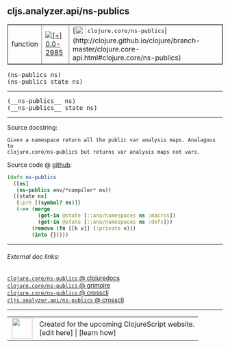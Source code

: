 ## cljs.analyzer.api/ns-publics



 <table border="1">
<tr>
<td>function</td>
<td><a href="https://github.com/cljsinfo/cljs-api-docs/tree/0.0-2985"><img valign="middle" alt="[+] 0.0-2985" title="Added in 0.0-2985" src="https://img.shields.io/badge/+-0.0--2985-lightgrey.svg"></a> </td>
<td>
[<img height="24px" valign="middle" src="http://i.imgur.com/1GjPKvB.png"> <samp>clojure.core/ns-publics</samp>](http://clojure.github.io/clojure/branch-master/clojure.core-api.html#clojure.core/ns-publics)
</td>
</tr>
</table>

<samp>(ns-publics ns)</samp><br>
<samp>(ns-publics state ns)</samp><br>

---

 <samp>
(__ns-publics__ ns)<br>
</samp>
 <samp>
(__ns-publics__ state ns)<br>
</samp>

---





Source docstring:

```
Given a namespace return all the public var analysis maps. Analagous to
clojure.core/ns-publics but returns var analysis maps not vars.
```


Source code @ [github]():

```clj
(defn ns-publics
  ([ns]
   (ns-publics env/*compiler* ns))
  ([state ns]
   {:pre [(symbol? ns)]}
   (->> (merge
          (get-in @state [::ana/namespaces ns :macros])
          (get-in @state [::ana/namespaces ns :defs]))
        (remove (fn [[k v]] (:private v)))
        (into {}))))
```

<!--
Repo - tag - source tree - lines:

 <pre>

</pre>

-->

---



###### External doc links:

[`clojure.core/ns-publics` @ clojuredocs](http://clojuredocs.org/clojure.core/ns-publics)<br>
[`clojure.core/ns-publics` @ grimoire](http://conj.io/store/v1/org.clojure/clojure/1.7.0-beta3/clj/clojure.core/ns-publics/)<br>
[`clojure.core/ns-publics` @ crossclj](http://crossclj.info/fun/clojure.core/ns-publics.html)<br>
[`cljs.analyzer.api/ns-publics` @ crossclj](http://crossclj.info/fun/cljs.analyzer.api/ns-publics.html)<br>

---

 <table>
<tr><td>
<img valign="middle" align="right" width="48px" src="http://i.imgur.com/Hi20huC.png">
</td><td>
Created for the upcoming ClojureScript website.<br>
[edit here] | [learn how]
</td></tr></table>

[edit here]:https://github.com/cljsinfo/cljs-api-docs/blob/master/cljsdoc/cljs.analyzer.api/ns-publics.cljsdoc
[learn how]:https://github.com/cljsinfo/cljs-api-docs/wiki/cljsdoc-files

<!--

This information was too distracting to show to readers, but I'll leave it
commented here since it is helpful to:

- pretty-print the data used to generate this document
- and show how to retrieve that data



The API data for this symbol:

```clj
{:ns "cljs.analyzer.api",
 :name "ns-publics",
 :signature ["[ns]" "[state ns]"],
 :name-encode "ns-publics",
 :history [["+" "0.0-2985"]],
 :type "function",
 :clj-equiv {:full-name "clojure.core/ns-publics",
             :url "http://clojure.github.io/clojure/branch-master/clojure.core-api.html#clojure.core/ns-publics"},
 :full-name-encode "cljs.analyzer.api/ns-publics",
 :source {:code "(defn ns-publics\n  ([ns]\n   (ns-publics env/*compiler* ns))\n  ([state ns]\n   {:pre [(symbol? ns)]}\n   (->> (merge\n          (get-in @state [::ana/namespaces ns :macros])\n          (get-in @state [::ana/namespaces ns :defs]))\n        (remove (fn [[k v]] (:private v)))\n        (into {}))))",
          :title "Source code",
          :repo "clojurescript",
          :tag "r1.8.40",
          :filename "src/main/clojure/cljs/analyzer/api.clj",
          :lines [180 191],
          :url "https://github.com/clojure/clojurescript/blob/r1.8.40/src/main/clojure/cljs/analyzer/api.clj#L180-L191"},
 :usage ["(ns-publics ns)" "(ns-publics state ns)"],
 :full-name "cljs.analyzer.api/ns-publics",
 :docstring "Given a namespace return all the public var analysis maps. Analagous to\nclojure.core/ns-publics but returns var analysis maps not vars.",
 :cljsdoc-url "https://github.com/cljsinfo/cljs-api-docs/blob/master/cljsdoc/cljs.analyzer.api/ns-publics.cljsdoc"}

```

Retrieve the API data for this symbol:

```clj
;; from Clojure REPL
(require '[clojure.edn :as edn])
(-> (slurp "https://raw.githubusercontent.com/cljsinfo/cljs-api-docs/catalog/cljs-api.edn")
    (edn/read-string)
    (get-in [:symbols "cljs.analyzer.api/ns-publics"]))
```

-->
